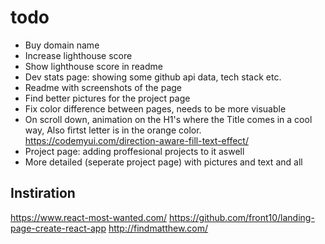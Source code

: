 # todo

- Buy domain name
- Increase lighthouse score
- Show lighthouse score in readme
- Dev stats page: showing some github api data, tech stack etc.
- Readme with screenshots of the page
- Find better pictures for the project page
- Fix color difference between pages, needs to be more visuable
- On scroll down, animation on the H1's where the Title comes in a cool way, Also firtst letter is in the orange color. https://codemyui.com/direction-aware-fill-text-effect/
- Project page: adding proffesional projects to it aswell
- More detailed (seperate project page) with pictures and text and all 

## Instiration

https://www.react-most-wanted.com/
https://github.com/front10/landing-page-create-react-app
http://findmatthew.com/

